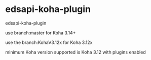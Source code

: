edsapi-koha-plugin
==================

edsapi-koha-plugin

use branch:master  for Koha 3.14+

use the branch:KohaV3.12x for Koha 3.12x

minimum Koha version supported is Koha 3.12 with plugins enabled

